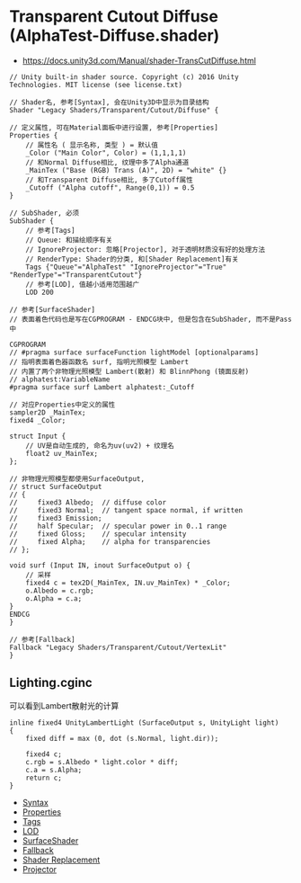 # Transparent Cutout Diffuse (AlphaTest-Diffuse.shader)
* <https://docs.unity3d.com/Manual/shader-TransCutDiffuse.html>

```ShaderLab
// Unity built-in shader source. Copyright (c) 2016 Unity Technologies. MIT license (see license.txt)

// Shader名, 参考[Syntax], 会在Unity3D中显示为目录结构
Shader "Legacy Shaders/Transparent/Cutout/Diffuse" {

// 定义属性, 可在Material面板中进行设置, 参考[Properties]
Properties {
    // 属性名 ( 显示名称, 类型 ) = 默认值
    _Color ("Main Color", Color) = (1,1,1,1)
    // 和Normal Diffuse相比, 纹理中多了Alpha通道
    _MainTex ("Base (RGB) Trans (A)", 2D) = "white" {}
    // 和Transparent Diffuse相比, 多了Cutoff属性
    _Cutoff ("Alpha cutoff", Range(0,1)) = 0.5
}

// SubShader, 必须
SubShader {
    // 参考[Tags]
    // Queue: 和描绘顺序有关
    // IgnoreProjector: 忽略[Projector], 对于透明材质没有好的处理方法
    // RenderType: Shader的分类, 和[Shader Replacement]有关
    Tags {"Queue"="AlphaTest" "IgnoreProjector"="True" "RenderType"="TransparentCutout"}
    // 参考[LOD], 值越小适用范围越广
    LOD 200

// 参考[SurfaceShader]
// 表面着色代码也是写在CGPROGRAM - ENDCG块中, 但是包含在SubShader, 而不是Pass中

CGPROGRAM
// #pragma surface surfaceFunction lightModel [optionalparams]
// 指明表面着色器函数名 surf, 指明光照模型 Lambert
// 内置了两个非物理光照模型 Lambert(散射) 和 BlinnPhong (镜面反射)
// alphatest:VariableName
#pragma surface surf Lambert alphatest:_Cutoff

// 对应Properties中定义的属性
sampler2D _MainTex;
fixed4 _Color;

struct Input {
    // UV是自动生成的, 命名为uv(uv2) + 纹理名
    float2 uv_MainTex;
};

// 非物理光照模型都使用SurfaceOutput, 
// struct SurfaceOutput
// {
//     fixed3 Albedo;  // diffuse color
//     fixed3 Normal;  // tangent space normal, if written
//     fixed3 Emission;
//     half Specular;  // specular power in 0..1 range
//     fixed Gloss;    // specular intensity
//     fixed Alpha;    // alpha for transparencies
// };

void surf (Input IN, inout SurfaceOutput o) {
    // 采样
    fixed4 c = tex2D(_MainTex, IN.uv_MainTex) * _Color;
    o.Albedo = c.rgb;
    o.Alpha = c.a;
}
ENDCG
}

// 参考[Fallback]
Fallback "Legacy Shaders/Transparent/Cutout/VertexLit"
}

```

## Lighting.cginc
可以看到Lambert散射光的计算

```HLSL
inline fixed4 UnityLambertLight (SurfaceOutput s, UnityLight light)
{
    fixed diff = max (0, dot (s.Normal, light.dir));

    fixed4 c;
    c.rgb = s.Albedo * light.color * diff;
    c.a = s.Alpha;
    return c;
}
```

* [Syntax](../../../ShaderLab%20Reference/ShaderLab%20Syntax.md)
* [Properties](../../../ShaderLab%20Reference/ShaderLab%20Properties.md)
* [Tags](../../../ShaderLab%20Reference/SubShader%20Tags.md)
* [LOD](../../../ShaderLab%20Reference/SubShader%20LOD.md)
* [SurfaceShader](../../../ShaderLab%20Reference/SurfaceShader.md)
* [Fallback](../../../ShaderLab%20Reference/ShaderLab%20Fallback.md)
* [Shader Replacement](../../../ShaderLab%20Reference/Shader%20Replacement.md)
* [Projector](../../../ShaderLab%20Reference/Projector.md)
